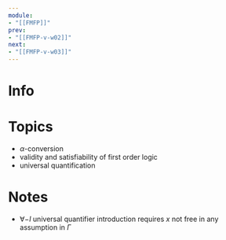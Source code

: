 ```yaml
---
module:
- "[[FMFP]]"
prev:
- "[[FMFP-v-w02]]"
next:
- "[[FMFP-v-w03]]"
---
```



# Info


# Topics
- $\alpha$-conversion
- validity and satisfiability of first order logic
- universal quantification

# Notes
- $\forall-I$ universal quantifier introduction requires $x$ not free in any assumption in $\Gamma$
